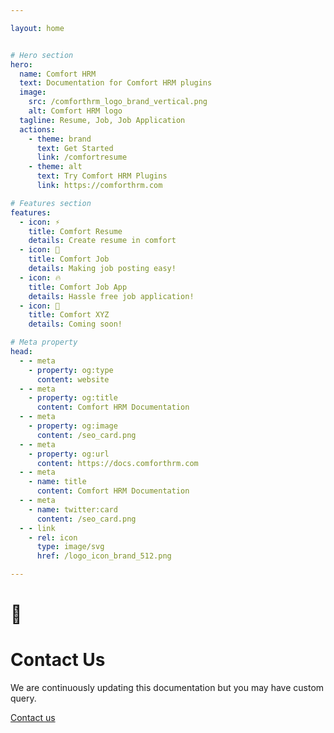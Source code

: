 ```yaml
---

layout: home


# Hero section
hero:
  name: Comfort HRM
  text: Documentation for Comfort HRM plugins
  image:
    src: /comforthrm_logo_brand_vertical.png
    alt: Comfort HRM logo
  tagline: Resume, Job, Job Application
  actions:
    - theme: brand
      text: Get Started
      link: /comfortresume
    - theme: alt
      text: Try Comfort HRM Plugins
      link: https://comforthrm.com

# Features section
features:
  - icon: ⚡️
    title: Comfort Resume
    details: Create resume in comfort
  - icon: 🎉
    title: Comfort Job
    details: Making job posting easy!
  - icon: 🔥
    title: Comfort Job App
    details: Hassle free job application!
  - icon: 🎀
    title: Comfort XYZ
    details: Coming soon!

# Meta property
head:
  - - meta
    - property: og:type
      content: website
  - - meta
    - property: og:title
      content: Comfort HRM Documentation
  - - meta
    - property: og:image
      content: /seo_card.png
  - - meta
    - property: og:url
      content: https://docs.comforthrm.com
  - - meta
    - name: title
      content: Comfort HRM Documentation
  - - meta
    - name: twitter:card
      content: /seo_card.png
  - - link
    - rel: icon
      type: image/svg
      href: /logo_icon_brand_512.png

---
```


<!-- Custom home layout -->
<div class="custom-layout custom-layout-1">
  <h1>🏀</h1>
  <h1>Contact Us</h1>
  <p>We are continuously updating this documentation but you may have custom query.</p>
  <a href="https://comforthrm.com/contact-us" target="_blank" class="btn">Contact us</a>
</div>
